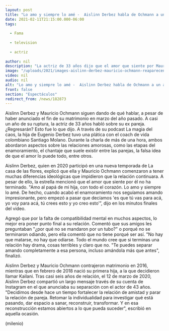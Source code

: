 ```yaml
---
layout: post
title: "Lo amo y siempre lo amé -  Aislinn Derbez habla de Ochmann a un año de su separación"
date: 2021-02-11T21:15:00.000-06:00
tags:
  
  - Fama
  
  - television
  
  - actriz
  
author: nil
description: "La actriz de 33 años dijo que el amor que siente por Mauricio Ochmann no ha terminado. ¿Regresarán? "
image: "/uploads/2021/images-aislinn-derbez-mauricio-ochmann-reaparecen_0_26_712_443.jpg"
video: nil
audio: nil
alt: "Lo amo y siempre lo amé -  Aislinn Derbez habla de Ochmann a un año de su separación"
front: false
section: "Espectáculos"
redirect_from: /news/182873
---
```


Aislinn Derbez y Mauricio Ochmann siguen dando de qué hablar, a pesar de haber anunciado el fin de su matrimonio en marzo del año pasado. A casi un año de su ruptura, la actriz de 33 años habló sobre su ex pareja. ¿Regresarán? Esto fue lo que dijo. 
A través de su podcast La magia del caos, la hija de Eugenio Derbez tuvo una plática con el coach de vida colombiano Santiago Molano. Durante la charla de más de una hora, ambos abordaron aspectos sobre las relaciones amorosas, como las etapas del enamoramiento, el chantaje que suele existir entre las parejas, la falsa idea de que el amor lo puede todo, entre otros.

Aislinn Derbez, quien en 2020 participó en una nueva temporada de La casa de las flores, explicó que ella y Mauricio Ochmann comenzaron a tener muchas diferencias ideológicas que impidieron que la relación continuara. A pesar de ello, la estrella mencionó que el amor que siente por él no ha terminado. 
"Amo al papá de mi hija, con todo el corazón. Lo amo y siempre lo amé. De hecho, cuando acabó el enamoramiento nos seguíamos amando impresionante, pero empezó a pasar que decíamos 'es que tú vas para acá, yo voy para acá, tú crees esto y yo creo esto’”, dijo en los minutos finales del video. 

Agregó que por la falta de compatibilidad mental en muchos aspectos, lo mejor era poner punto final a su relación. Comentó que sus amigos les preguntaban "¿por qué no se mandaron por un tubo?" o porqué no se terminaron odiando, pero ella comentó que no tiene porqué ser así. 
"No hay que matarse, no hay que odiarse. Todo el mundo cree que si terminas una relación hay drama, cosas terribles y claro que no. "Te puedes separar amando completamente a esa persona, incluso amándola más que antes", finalizó.

 Aislinn Derbez y Mauricio Ochmann contrajeron matrimonio en 2016, mientras que en febrero de 2018 nació su primera hija, a la que decidieron llamar Kailani. Tras casi seis años de relación, el 12 de marzo de 2020, Aislinn Derbez compartió un largo mensaje través de su cuenta de Instagram en el que anunciaba su separación con el actor de 43 años. 
"Decidimos desde hace un tiempo fortalecer la relación de amistad y parar la relación de pareja. Retomar la individualidad para investigar qué está pasando, dar espacio a sanar, reconstruir, transformar. Y en esa reconstrucción estamos abiertos a lo que pueda suceder", escribió en aquella ocasión. 

(milenio)

